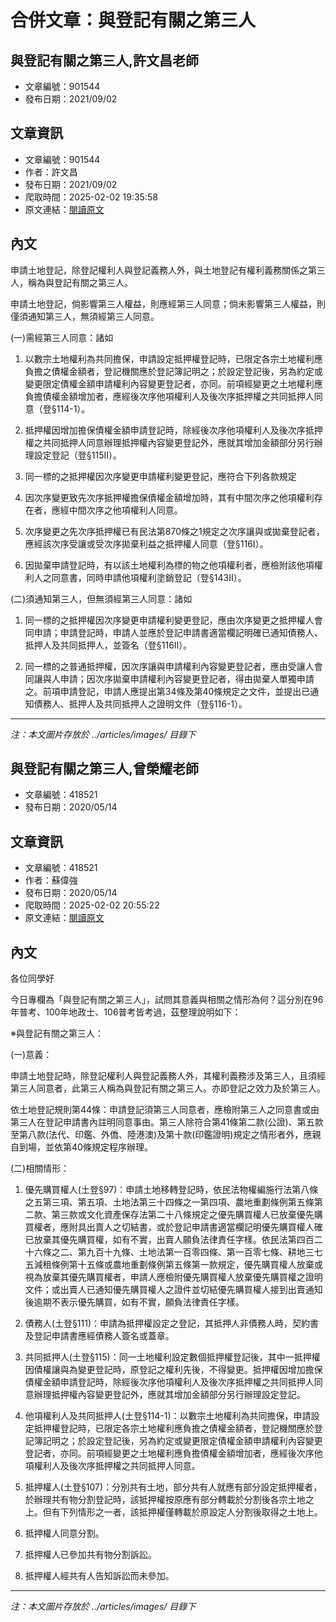 # 合併文章：與登記有關之第三人

## 與登記有關之第三人,許文昌老師
- 文章編號：901544
- 發布日期：2021/09/02


## 文章資訊
- 文章編號：901544
- 作者：許文昌
- 發布日期：2021/09/02
- 爬取時間：2025-02-02 19:35:58
- 原文連結：[閱讀原文](https://real-estate.get.com.tw/Columns/detail.aspx?no=901544)

## 內文
申請土地登記，除登記權利人與登記義務人外，與土地登記有權利義務關係之第三人，稱為與登記有關之第三人。

申請土地登記，倘影響第三人權益，則應經第三人同意；倘未影響第三人權益，則僅須通知第三人，無須經第三人同意。

(一)需經第三人同意：諸如

1. 以數宗土地權利為共同擔保，申請設定抵押權登記時，已限定各宗土地權利應負擔之債權金額者，登記機關應於登記簿記明之；於設定登記後，另為約定或變更限定債權金額申請權利內容變更登記者，亦同。前項經變更之土地權利應負擔債權金額增加者，應經後次序他項權利人及後次序抵押權之共同抵押人同意（登§114-1）。

2. 抵押權因增加擔保債權金額申請登記時，除經後次序他項權利人及後次序抵押權之共同抵押人同意辦理抵押權內容變更登記外，應就其增加金額部分另行辦理設定登記（登§115Ⅱ）。

3. 同一標的之抵押權因次序變更申請權利變更登記，應符合下列各款規定

1. 因次序變更致先次序抵押權擔保債權金額增加時，其有中間次序之他項權利存在者，應經中間次序之他項權利人同意。

2. 次序變更之先次序抵押權已有民法第870條之1規定之次序讓與或拋棄登記者，應經該次序受讓或受次序拋棄利益之抵押權人同意（登§116Ⅰ）。

4. 因拋棄申請登記時，有以該土地權利為標的物之他項權利者，應檢附該他項權利人之同意書，同時申請他項權利塗銷登記（登§143Ⅱ）。

(二)須通知第三人，但無須經第三人同意：諸如

1. 同一標的之抵押權因次序變更申請權利變更登記，應由次序變更之抵押權人會同申請；申請登記時，申請人並應於登記申請書適當欄記明確已通知債務人、抵押人及共同抵押人，並簽名（登§116Ⅱ）。

2. 同一標的之普通抵押權，因次序讓與申請權利內容變更登記者，應由受讓人會同讓與人申請；因次序拋棄申請權利內容變更登記者，得由拋棄人單獨申請之。前項申請登記，申請人應提出第34條及第40條規定之文件，並提出已通知債務人、抵押人及共同抵押人之證明文件（登§116-1）。

---
*注：本文圖片存放於 ../articles/images/ 目錄下*


## 與登記有關之第三人,曾榮耀老師
- 文章編號：418521
- 發布日期：2020/05/14


## 文章資訊
- 文章編號：418521
- 作者：蘇偉強
- 發布日期：2020/05/14
- 爬取時間：2025-02-02 20:55:22
- 原文連結：[閱讀原文](https://real-estate.get.com.tw/Columns/detail.aspx?no=418521)

## 內文
各位同學好

今日專欄為「與登記有關之第三人」，試問其意義與相關之情形為何？這分別在96年普考、100年地政士、106普考皆考過，茲整理說明如下：

※與登記有關之第三人：

(一)意義：

申請土地登記時，除登記權利人與登記義務人外，其權利義務涉及第三人，且須經第三人同意者，此第三人稱為與登記有關之第三人。亦即登記之效力及於第三人。

依土地登記規則第44條：申請登記須第三人同意者，應檢附第三人之同意書或由第三人在登記申請書內註明同意事由。第三人除符合第41條第二款(公證)、第五款至第八款(法代、印鑑、外僑、陸港澳)及第十款(印鑑證明)規定之情形者外，應親自到場，並依第40條規定程序辦理。

(二)相關情形：

1. 優先購買權人(土登§97)：申請土地移轉登記時，依民法物權編施行法第八條之五第三項、第五項、土地法第三十四條之一第四項、農地重劃條例第五條第二款、第三款或文化資產保存法第二十八條規定之優先購買權人已放棄優先購買權者，應附具出賣人之切結書，或於登記申請書適當欄記明優先購買權人確已放棄其優先購買權，如有不實，出賣人願負法律責任字樣。依民法第四百二十六條之二、第九百十九條、土地法第一百零四條、第一百零七條、耕地三七五減租條例第十五條或農地重劃條例第五條第一款規定，優先購買權人放棄或視為放棄其優先購買權者，申請人應檢附優先購買權人放棄優先購買權之證明文件；或出賣人已通知優先購買權人之證件並切結優先購買權人接到出賣通知後逾期不表示優先購買，如有不實，願負法律責任字樣。

2. 債務人(土登§111)：申請為抵押權設定之登記，其抵押人非債務人時，契約書及登記申請書應經債務人簽名或蓋章。

3. 共同抵押人(土登§115)：同一土地權利設定數個抵押權登記後，其中一抵押權因債權讓與為變更登記時，原登記之權利先後，不得變更。抵押權因增加擔保債權金額申請登記時，除經後次序他項權利人及後次序抵押權之共同抵押人同意辦理抵押權內容變更登記外，應就其增加金額部分另行辦理設定登記。

4. 他項權利人及共同抵押人(土登§114-1)：以數宗土地權利為共同擔保，申請設定抵押權登記時，已限定各宗土地權利應負擔之債權金額者，登記機關應於登記簿記明之；於設定登記後，另為約定或變更限定債權金額申請權利內容變更登記者，亦同。前項經變更之土地權利應負擔債權金額增加者，應經後次序他項權利人及後次序抵押權之共同抵押人同意。

5. 抵押權人(土登§107)：分別共有土地，部分共有人就應有部分設定抵押權者，於辦理共有物分割登記時，該抵押權按原應有部分轉載於分割後各宗土地之上。但有下列情形之一者，該抵押權僅轉載於原設定人分割後取得之土地上。

1. 抵押權人同意分割。

2. 抵押權人已參加共有物分割訴訟。

3. 抵押權人經共有人告知訴訟而未參加。

---
*注：本文圖片存放於 ../articles/images/ 目錄下*

